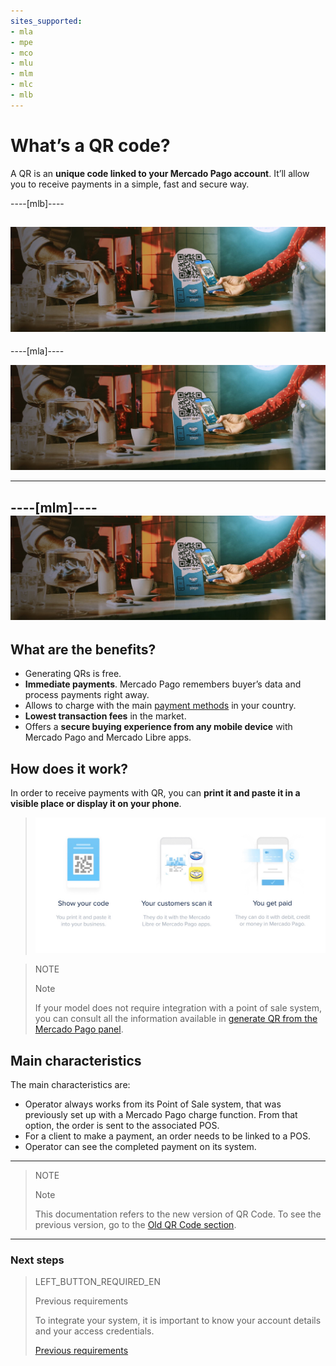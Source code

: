 ```yaml
---
sites_supported:
- mla
- mpe
- mco
- mlu
- mlm
- mlc
- mlb
---
```



# What’s a QR code?

A QR is an **unique code linked to your Mercado Pago account**. It’ll allow you to receive payments in a simple, fast and secure way.

----[mlb]----

![Pagos QR Mercado Pago](/images/mobile/qr_mla2.es.png)
------------
----[mla]----

![Pagos QR Mercado Pago](/images/mobile/qr_mla2.es.png)

------------
----[mlm]----
![Pagos QR Mercado Pago](/images/mobile/qr_mla2.es.png)
------------

## What are the benefits?

* Generating QRs is free.
* **Immediate payments**. Mercado Pago remembers buyer’s data and process payments right away.
* Allows to charge with the main [payment methods](https://www.mercadopago.com.ar/ayuda/medios-de-pago-cuotas-promociones_264) in your country. 
* **Lowest transaction fees** in the market.
* Offers a **secure buying experience from any mobile device** with Mercado Pago and Mercado Libre apps.

## How does it work?

In order to receive payments with QR, you can **print it and paste it in a visible place or display it on your phone**.

> ![Flujo QR](/images/mobile/qr_flujo.en.png)

<span></span>
> NOTE
>
> Note
>
> If your model does not require integration with a point of sale system, you can consult all the information available in [generate QR from the Mercado Pago panel](https://www.mercadopago[FAKER][URL][DOMAIN]/developers/en/guides/in-person-payments/qr-code/integrations-front).

## Main characteristics

The main characteristics are:

- Operator always works from its Point of Sale system, that was previously set up with a Mercado Pago charge function. From that option, the order is sent to the associated POS.
- For a client to make a payment, an order needs to be linked to a POS.
- Operator can see the completed payment on its system.

---

> NOTE
> 
> Note
> 
> This documentation refers to the new version of QR Code. To see the previous version, go to the [Old QR Code section](https://www.mercadopago[FAKER][URL][DOMAIN]/developers/en/guides/in-person-payments/qr-code-legacy/introduction/).

---
### Next steps


> LEFT_BUTTON_REQUIRED_EN
>
> Previous requirements
>
>  To integrate your system, it is important to know your account details and your access credentials.
>
> [Previous requirements](https://www.mercadopago[FAKER][URL][DOMAIN]/developers/en/guides/in-person-payments/qr-code/pre-requisites/)
